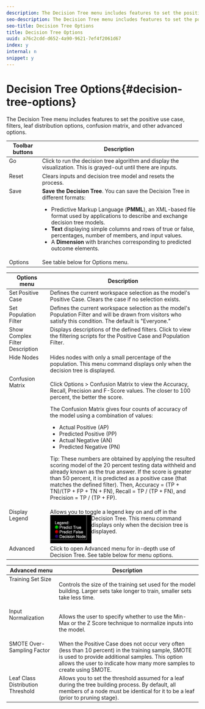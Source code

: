 ```yaml
---
description: The Decision Tree menu includes features to set the positive use case, filters, leaf distribution options, confusion matrix, and other advanced options.
seo-description: The Decision Tree menu includes features to set the positive use case, filters, leaf distribution options, confusion matrix, and other advanced options.
seo-title: Decision Tree Options
title: Decision Tree Options
uuid: a76c2cdd-d652-4a90-9621-7ef4f2061d67
index: y
internal: n
snippet: y
---
```


# Decision Tree Options{#decision-tree-options}

The Decision Tree menu includes features to set the positive use case, filters, leaf distribution options, confusion matrix, and other advanced options.

<table id="table_0CBCCB0856E2469EBE8846B413CAB114"> 
 <thead> 
  <tr> 
   <th colname="col1" class="entry"> Toolbar buttons </th> 
   <th colname="col2" class="entry"> Description </th> 
  </tr>
 </thead>
 <tbody> 
  <tr> 
   <td colname="col1" valign="top"> Go </td> 
   <td colname="col2" valign="top"> Click to run the decision tree algorithm and display the visualization. This is grayed-out until there are inputs. </td> 
  </tr> 
  <tr> 
   <td colname="col1" valign="top"> Reset </td> 
   <td colname="col2" valign="top"> Clears inputs and decision tree model and resets the process. </td> 
  </tr> 
  <tr> 
   <td colname="col1" valign="top"> Save </td> 
   <td colname="col2" valign="top"><b>Save the Decision Tree</b>. You can save the Decision Tree in different formats: 
    <ul id="ul_F7C7836C06D64912893113E8EEA05704"> 
     <li id="li_D2D8451A679243F1BC67C3B80CA5F83F">Predictive Markup Language (<b>PMML</b>), an XML-based file format used by applications to describe and exchange decision tree models. </li> 
     <li id="li_88C4B3E050CA4EFC9B7FA8BD446A9C55"><b>Text</b> displaying simple columns and rows of true or false, percentages, number of members, and input values. </li> 
     <li id="li_3F871B88F3FA41E9B95EFF5A181E3D57">A <b>Dimension</b> with branches corresponding to predicted outcome elements. </li> 
    </ul> </td> 
  </tr> 
  <tr> 
   <td colname="col1"> Options </td> 
   <td colname="col2"> See table below for Options menu. </td> 
  </tr> 
 </tbody> 
</table>

<table id="table_24D84440D0354C70928E8927624DB255"> 
 <thead> 
  <tr> 
   <th colname="col1" class="entry"> Options menu </th> 
   <th colname="col2" class="entry"> Description </th> 
  </tr>
 </thead>
 <tbody> 
  <tr> 
   <td colname="col1" valign="top"> Set Positive Case </td> 
   <td colname="col2" valign="top"> Defines the current workspace selection as the model's Positive Case. Clears the case if no selection exists. </td> 
  </tr> 
  <tr> 
   <td colname="col1" valign="top"> Set Population Filter </td> 
   <td colname="col2" valign="top"> Defines the current workspace selection as the model's Population Filter and will be drawn from visitors who satisfy this condition. The default is "Everyone." </td> 
  </tr> 
  <tr> 
   <td colname="col1" valign="top"> Show Complex Filter Description </td> 
   <td colname="col2" valign="top"> Displays descriptions of the defined filters. Click to view the filtering scripts for the Positive Case and Population Filter. </td> 
  </tr> 
  <tr> 
   <td colname="col1" valign="top"> Hide Nodes </td> 
   <td colname="col2" valign="top"> Hides nodes with only a small percentage of the population. This menu command displays only when the decision tree is displayed. </td> 
  </tr> 
  <tr> 
   <td colname="col1" valign="top"> Confusion Matrix </td> 
   <td colname="col2" valign="top"> <p>Click <span class="uicontrol"> Options</span> &gt; <span class="uicontrol"> Confusion Matrix</span> to view the Accuracy, Recall, Precision and F-Score values. The closer to 100 percent, the better the score. </p> <p>The Confusion Matrix gives four counts of accuracy of the model using a combination of values: 
     <ul id="ul_D9D512F5D74B44BDBD27B1912DF4CB02"> 
      <li id="li_28C541DF1CB543FEAF2D13C2F329DB52">Actual Positive (AP) </li> 
      <li id="li_56233006A1544D95A72CE096CA55C1E6">Predicted Positive (PP) </li> 
      <li id="li_375FB2D6A0A3418A9AD377C9EBB65386">Actual Negative (AN) </li> 
      <li id="li_07A5D23A36BA4D448C25C1414836EB8E">Predicted Negative (PN) </li> 
     </ul> </p> <p>Tip:  These numbers are obtained by applying the resulted scoring model of the 20 percent testing data withheld and already known as the true answer. If the score is greater than 50 percent, it is predicted as a positive case (that matches the defined filter). Then, Accuracy = (TP + TN)/(TP + FP + TN + FN), Recall = TP / (TP + FN), and Precision = TP / (TP + FP). </p> </td> 
  </tr> 
  <tr> 
   <td colname="col1" valign="top"> Display Legend </td> 
   <td colname="col2" valign="top">Allows you to toggle a legend key on and off in the Decision Tree. <img align="left" placement="break" id="image_D5B9415A48C04619955BD96970F720A1" src="assets/decison_tree_legend.png" />This menu command displays only when the decision tree is displayed. </td> 
  </tr> 
  <tr> 
   <td colname="col1" valign="top"> Advanced </td> 
   <td colname="col2" valign="top"> Click to open Advanced menu for in-depth use of Decision Tree. See table below for menu options. </td> 
  </tr> 
 </tbody> 
</table>

<table id="table_91E4A74BFB224ABD889147324AC2910F"> 
 <thead> 
  <tr> 
   <th colname="col1" class="entry"> Advanced menu </th> 
   <th colname="col2" class="entry"> Description </th> 
  </tr>
 </thead>
 <tbody> 
  <tr> 
   <td colname="col1" valign="top"> Training Set Size </td> 
   <td colname="col2" valign="top"> <p>Controls the size of the training set used for the model building. Larger sets take longer to train, smaller sets take less time. </p> </td> 
  </tr> 
  <tr> 
   <td colname="col1" valign="top"> Input Normalization </td> 
   <td colname="col2" valign="top"> <p> Allows the user to specify whether to use the Min-Max or the Z Score technique to normalize inputs into the model. </p> </td> 
  </tr> 
  <tr> 
   <td colname="col1" valign="top"> SMOTE Over-Sampling Factor </td> 
   <td colname="col2" valign="top"> When the Positive Case does not occur very often (less than 10 percent) in the training sample, SMOTE is used to provide additional samples. This option allows the user to indicate how many more samples to create using SMOTE. </td> 
  </tr> 
  <tr> 
   <td colname="col1" valign="top"> Leaf Class Distribution Threshold </td> 
   <td colname="col2" valign="top"> Allows you to set the threshold assumed for a leaf during the tree building process. By default, all members of a node must be identical for it to be a leaf (prior to pruning stage). </td> 
  </tr> 
 </tbody> 
</table>

